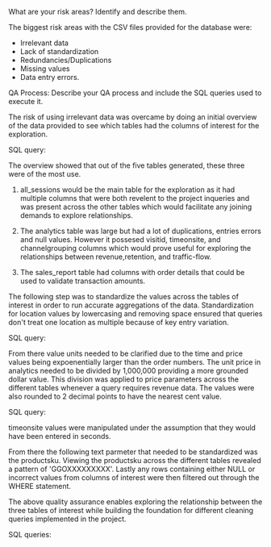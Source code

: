 What are your risk areas? Identify and describe them.

The biggest risk areas with the CSV files provided for the database were:
- Irrelevant data 
- Lack of standardization 
- Redundancies/Duplications
- Missing values
- Data entry errors.


QA Process:
Describe your QA process and include the SQL queries used to execute it.


The risk of using irrelevant data was overcame by doing an initial overview of the data provided to see which tables had the columns of interest for the exploration.

SQL query:
<!--
SELECT * FROM all_sessions
SELECT * FROM analytics
SELECT * FROM products
SELECT * FROM sales_by_sku
SELECT * FROM sales_report
-->

The overview showed that out of the five tables generated, these three were of the most use.

1. all_sessions would be the main table for the exploration as it had multiple columns that were both revelent to the project inqueries and was present across the other tables which would facilitate any joining demands to explore relationships.

2. The analytics table was large but had a lot of duplications, entries errors and null values. However it possesed visitid, timeonsite, and channelgrouping columns which would prove useful for exploring the relationships between revenue,retention, and traffic-flow.

3. The sales_report table had columns with order details that could be used to validate transaction amounts. 

The following step was to standardize the values across the tables of interest in order to run accurate aggregations of the data. Standardization for location values by lowercasing and removing space ensured that queries don't treat one location as multiple because of key entry variation.

SQL query:
<!-- LOWER(TRIM(country)) as Country, LOWER(TRIM(city)) as City -->

From there value units needed to be clarified due to the time and price values being expoenentially larger than the order numbers. The unit price in analytics needed to be divided by 1,000,000 providing a more grounded dollar value. This division was applied to price parameters across the different tables whenever a query requires revenue data. The values were also rounded to 2 decimal points to have the nearest cent value.

SQL query: 
<!-- ROUND((totaltransactionrevenue/1000000),2) -->

timeonsite values were manipulated under the assumption that they would have been entered in seconds.

From there the following text parmeter that needed to be standardized was the productsku. Viewing the productsku across the different tables revealed a pattern of 'GGOXXXXXXXXX'. Lastly any rows containing either NULL or incorrect values from columns of interest were then filtered out through the WHERE statement. 

The above quality assurance enables exploring the relationship between the three tables of interest while building the foundation for different cleaning queries implemented in the project.

SQL queries:
<!-- /*All sessions and analytics relationship*/

SELECT alls.fullvisitorid,productname,productsku, revenue,LOWER(TRIM(city)) AS city, LOWER(TRIM(country)) AS country
FROM all_sessions alls
JOIN(
SELECT DISTINCT fullvisitorid,SUM((revenue/1000000)) AS revenue
FROM analytics
WHERE revenue IS NOT NULL
GROUP BY fullvisitorid) analytics
ON alls.fullvisitorid = CAST(analytics.fullvisitorid as text)
WHERE productsku LIKE 'GGO%' AND city NOT LIKE 'not%' AND city NOT LIKE '(not%'


-->
 
<!-- /*All sessions and sales report relationship*/


SELECT productname,alls.productsku, LOWER(TRIM(city)) as city, LOWER(TRIM(country)) as country,
ROUND((totaltransactionrevenue/1000000),2) AS TotalTransactionRevenue
FROM all_sessions alls
JOIN (SELECT * FROM sales_report WHERE productsku LIKE 'GGO%'AND total_ordered > 0) sr
ON alls.productsku = sr.productsku
WHERE city NOT LIKE 'not%' and city NOT LIKE '(not%' AND totaltransactionrevenue IS NOT NULL

-->




